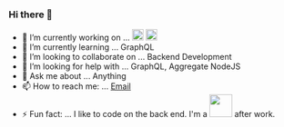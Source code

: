 ### Hi there 👋

<!--
**andriancabisada/andriancabisada** is a ✨ _special_ ✨ repository because its `README.md` (this file) appears on your GitHub profile.

Here are some ideas to get you started:
-->
- 🔭 I’m currently working on ... 
  <img height="20" src="https://upload.wikimedia.org/wikipedia/commons/thumb/d/d9/Node.js_logo.svg/1200px-Node.js_logo.svg.png">
  <img height=20 src="https://ardalis.com/static/2bcf8d1ec45106e529bb3a6176467a31/c5cb2/aspnetcore-logo.png" alt="ASP.NET CORE">
- 🌱 I’m currently learning ... GraphQL
- 👯 I’m looking to collaborate on ... Backend Development
- 🤔 I’m looking for help with ... GraphQL, Aggregate NodeJS
- 💬 Ask me about ... Anything
- 📫 How to reach me: ... [Email](mailto:cabisadaandrian@gmail.com)
- ⚡ Fun fact: ... I like to code on the back end. I'm a <img height="40" src="https://media0.giphy.com/media/5qFNW5FyCu7jqLcYP8/giphy.gif"> after work.

